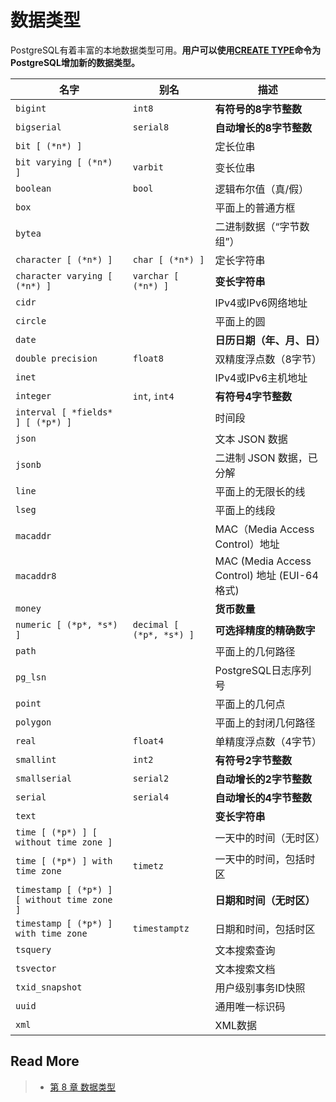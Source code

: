 # 数据类型

PostgreSQL有着丰富的本地数据类型可用。**用户可以使用[CREATE TYPE](http://www.postgres.cn/docs/10/sql-createtype.html)命令为 PostgreSQL增加新的数据类型。**

| 名字                                        | 别名                     | 描述                                          |
| ------------------------------------------- | ------------------------ | --------------------------------------------- |
| `bigint`                                    | `int8`                   | **有符号的8字节整数**                         |
| `bigserial`                                 | `serial8`                | **自动增长的8字节整数**                       |
| `bit [ (*n*) ]`                             |                          | 定长位串                                      |
| `bit varying [ (*n*) ]`                     | `varbit`                 | 变长位串                                      |
| `boolean`                                   | `bool`                   | 逻辑布尔值（真/假）                           |
| `box`                                       |                          | 平面上的普通方框                              |
| `bytea`                                     |                          | 二进制数据（“字节数组”）                      |
| `character [ (*n*) ]`                       | `char [ (*n*) ]`         | 定长字符串                                    |
| `character varying [ (*n*) ]`               | `varchar [ (*n*) ]`      | **变长字符串**                                |
| `cidr`                                      |                          | IPv4或IPv6网络地址                            |
| `circle`                                    |                          | 平面上的圆                                    |
| `date`                                      |                          | **日历日期（年、月、日）**                    |
| `double precision`                          | `float8`                 | 双精度浮点数（8字节）                         |
| `inet`                                      |                          | IPv4或IPv6主机地址                            |
| `integer`                                   | `int`, `int4`            | **有符号4字节整数**                           |
| `interval [ *fields* ] [ (*p*) ]`           |                          | 时间段                                        |
| `json`                                      |                          | 文本 JSON 数据                                |
| `jsonb`                                     |                          | 二进制 JSON 数据，已分解                      |
| `line`                                      |                          | 平面上的无限长的线                            |
| `lseg`                                      |                          | 平面上的线段                                  |
| `macaddr`                                   |                          | MAC（Media Access Control）地址               |
| `macaddr8`                                  |                          | MAC (Media Access Control) 地址 (EUI-64 格式) |
| `money`                                     |                          | **货币数量**                                  |
| `numeric [ (*p*, *s*) ]`                    | `decimal [ (*p*, *s*) ]` | **可选择精度的精确数字**                      |
| `path`                                      |                          | 平面上的几何路径                              |
| `pg_lsn`                                    |                          | PostgreSQL日志序列号                          |
| `point`                                     |                          | 平面上的几何点                                |
| `polygon`                                   |                          | 平面上的封闭几何路径                          |
| `real`                                      | `float4`                 | 单精度浮点数（4字节）                         |
| `smallint`                                  | `int2`                   | **有符号2字节整数**                           |
| `smallserial`                               | `serial2`                | **自动增长的2字节整数**                       |
| `serial`                                    | `serial4`                | **自动增长的4字节整数**                       |
| `text`                                      |                          | **变长字符串**                                |
| `time [ (*p*) ] [ without time zone ]`      |                          | 一天中的时间（无时区）                        |
| `time [ (*p*) ] with time zone`             | `timetz`                 | 一天中的时间，包括时区                        |
| `timestamp [ (*p*) ] [ without time zone ]` |                          | **日期和时间（无时区）**                      |
| `timestamp [ (*p*) ] with time zone`        | `timestamptz`            | 日期和时间，包括时区                          |
| `tsquery`                                   |                          | 文本搜索查询                                  |
| `tsvector`                                  |                          | 文本搜索文档                                  |
| `txid_snapshot`                             |                          | 用户级别事务ID快照                            |
| `uuid`                                      |                          | 通用唯一标识码                                |
| `xml`                                       |                          | XML数据                                       |



## Read More

> - [第 8 章 数据类型](http://www.postgres.cn/docs/10/datatype.html)